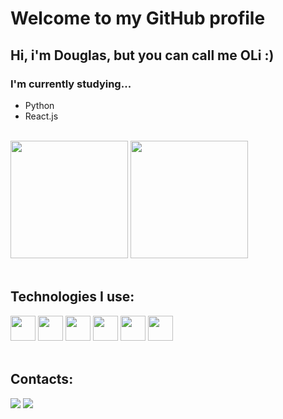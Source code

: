 # Welcome to my GitHub profile
## Hi, i'm Douglas, but you can call me OLi :)

### I'm currently studying...
- Python
- React.js

<div><br>
<img height="188em" src="https://github-readme-stats.vercel.app/api?username=OLi-byte&show_icons=true&theme=great-gatsby&include_all_commits=true"/>
<img height="188em" src="https://github-readme-stats.vercel.app/api/top-langs/?username=OLi-byte&layout=compact&langs_count=7&theme=great-gatsby"/>
</div>
<br>

## Technologies I use:
<div style="display: inline_block">
<img src="https://cdn.jsdelivr.net/gh/devicons/devicon/icons/python/python-original.svg" height="40" width="40"/>
<img src="https://cdn.jsdelivr.net/gh/devicons/devicon/icons/react/react-original.svg" height="40" width="40">
<img src="https://cdn.jsdelivr.net/gh/devicons/devicon/icons/nodejs/nodejs-original.svg" height="40" width="40"/>
<img src="https://cdn.jsdelivr.net/gh/devicons/devicon/icons/git/git-original.svg" height="40" width="40"/>
<img src="https://cdn.jsdelivr.net/gh/devicons/devicon/icons/javascript/javascript-original.svg" height="40" width="40"/>
<img src="https://cdn.jsdelivr.net/gh/devicons/devicon/icons/csharp/csharp-original.svg" height="40" width="40"/>
</div>
<br>

## Contacts:
<div>
<a href="https://www.linkedin.com/in/douglas-oliveira-41bb65238/" target="_blank"><img src="https://img.shields.io/badge/-LinkedIn-%230077B5?style=for-the-badge&logo=linkedin&logoColor=white" target="_blank"></a>  
<a href="https://www.instagram.com/olibyte.png/" target="_blank"><img src="https://img.shields.io/badge/-Instagram-%23E4405F?style=for-the-badge&logo=instagram&logoColor=white" target="_blank"></a>
</div>


